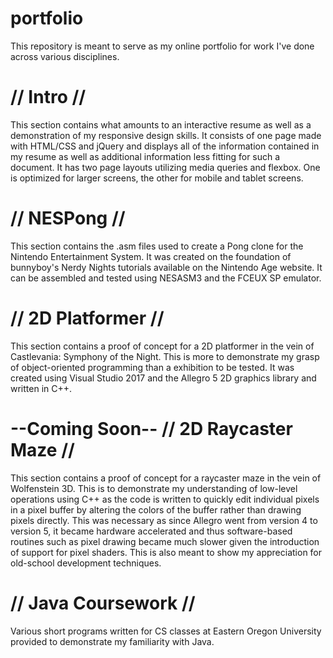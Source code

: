 # portfolio
This repository is meant to serve as my online portfolio for work I've done across various disciplines.

// Intro //
=
This section contains what amounts to an interactive resume as well as a demonstration of my responsive design skills.
It consists of one page made with HTML/CSS and jQuery and displays all of the information contained in my resume as well
as additional information less fitting for such a document. It has two page layouts utilizing media queries and flexbox.
One is optimized for larger screens, the other for mobile and tablet screens.

// NESPong //
=
This section contains the .asm files used to create a Pong clone for the Nintendo Entertainment System. It was created
on the foundation of bunnyboy's Nerdy Nights tutorials available on the Nintendo Age website. It can be assembled and
tested using NESASM3 and the FCEUX SP emulator.

// 2D Platformer //
=
This section contains a proof of concept for a 2D platformer in the vein of Castlevania: Symphony of the Night. This is
more to demonstrate my grasp of object-oriented programming than a exhibition to be tested. It was created using Visual
Studio 2017 and the Allegro 5 2D graphics library and written in C++.

--Coming Soon--
// 2D Raycaster Maze //
=
This section contains a proof of concept for a raycaster maze in the vein of Wolfenstein 3D. This is to demonstrate my
understanding of low-level operations using C++ as the code is written to quickly edit individual pixels in a pixel buffer
by altering the colors of the buffer rather than drawing pixels directly. This was necessary as since Allegro went from
version 4 to version 5, it became hardware accelerated and thus software-based routines such as pixel drawing became much
slower given the introduction of support for pixel shaders. This is also meant to show my appreciation for old-school
development techniques.

// Java Coursework //
=
Various short programs written for CS classes at Eastern Oregon University provided to demonstrate my familiarity with Java.
